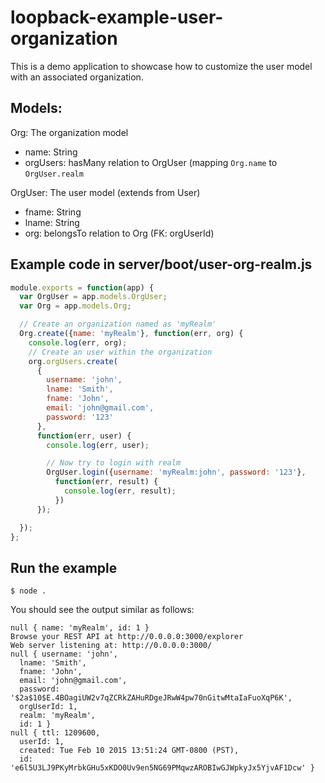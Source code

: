 # loopback-example-user-organization

This is a demo application to showcase how to customize the user model with
an associated organization. 

## Models:

Org: The organization model

- name: String
- orgUsers: hasMany relation to OrgUser (mapping `Org.name` to `OrgUser.realm`

OrgUser: The user model (extends from User)

- fname: String
- lname: String
- org: belongsTo relation to Org (FK: orgUserId)

## Example code in server/boot/user-org-realm.js
```js
module.exports = function(app) {
  var OrgUser = app.models.OrgUser;
  var Org = app.models.Org;

  // Create an organization named as 'myRealm'
  Org.create({name: 'myRealm'}, function(err, org) {
    console.log(err, org);
    // Create an user within the organization
    org.orgUsers.create(
      {
        username: 'john',
        lname: 'Smith',
        fname: 'John',
        email: 'john@gmail.com',
        password: '123'
      },
      function(err, user) {
        console.log(err, user);

        // Now try to login with realm
        OrgUser.login({username: 'myRealm:john', password: '123'},
          function(err, result) {
            console.log(err, result);
          })
      });

  });
};
```

## Run the example
```
$ node .
```
You should see the output similar as follows:
```
null { name: 'myRealm', id: 1 }
Browse your REST API at http://0.0.0.0:3000/explorer
Web server listening at: http://0.0.0.0:3000/
null { username: 'john',
  lname: 'Smith',
  fname: 'John',
  email: 'john@gmail.com',
  password: '$2a$10$E.4BOagiUW2v7qZCRkZAHuRDgeJRwW4pw70nGitwMtaIaFuoXqP6K',
  orgUserId: 1,
  realm: 'myRealm',
  id: 1 }
null { ttl: 1209600,
  userId: 1,
  created: Tue Feb 10 2015 13:51:24 GMT-0800 (PST),
  id: 'e6l5U3LJ9PKyMrbkGHu5xKDO0Uv9en5NG69PMqwzAROBIwGJWpkyJx5YjvAF1Dcw' }
```  



